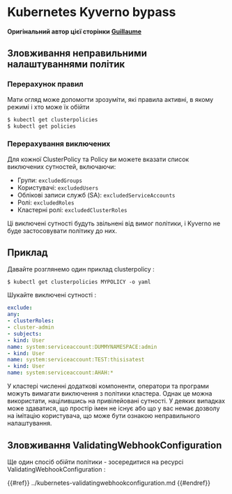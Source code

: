 # Kubernetes Kyverno bypass

**Оригінальний автор цієї сторінки** [**Guillaume**](https://www.linkedin.com/in/guillaume-chapela-ab4b9a196)

## Зловживання неправильними налаштуваннями політик

### Перерахунок правил

Мати огляд може допомогти зрозуміти, які правила активні, в якому режимі і хто може їх обійти
```bash
$ kubectl get clusterpolicies
$ kubectl get policies
```
### Перерахування виключених

Для кожної ClusterPolicy та Policy ви можете вказати список виключених сутностей, включаючи:

- Групи: `excludedGroups`
- Користувачі: `excludedUsers`
- Облікові записи служб (SA): `excludedServiceAccounts`
- Ролі: `excludedRoles`
- Кластерні ролі: `excludedClusterRoles`

Ці виключені сутності будуть звільнені від вимог політики, і Kyverno не буде застосовувати політику до них.

## Приклад&#x20;

Давайте розглянемо один приклад clusterpolicy :&#x20;
```
$ kubectl get clusterpolicies MYPOLICY -o yaml
```
Шукайте виключені сутності :&#x20;
```yaml
exclude:
any:
- clusterRoles:
- cluster-admin
- subjects:
- kind: User
name: system:serviceaccount:DUMMYNAMESPACE:admin
- kind: User
name: system:serviceaccount:TEST:thisisatest
- kind: User
name: system:serviceaccount:AHAH:*
```
У кластері численні додаткові компоненти, оператори та програми можуть вимагати виключення з політики кластера. Однак це можна використати, націлившись на привілейовані сутності. У деяких випадках може здаватися, що простір імен не існує або що у вас немає дозволу на імітацію користувача, що може бути ознакою неправильного налаштування.

## Зловживання ValidatingWebhookConfiguration

Ще один спосіб обійти політики - зосередитися на ресурсі ValidatingWebhookConfiguration :&#x20;

{{#ref}}
../kubernetes-validatingwebhookconfiguration.md
{{#endref}}
